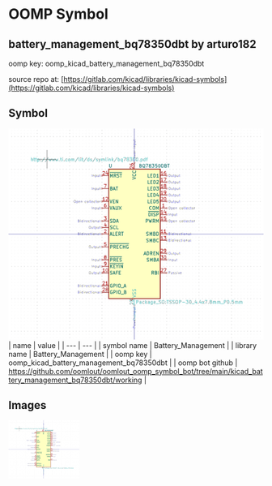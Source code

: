 # OOMP Symbol  
## battery_management_bq78350dbt  by arturo182  
  
oomp key: oomp_kicad_battery_management_bq78350dbt  
  
source repo at: [https://gitlab.com/kicad/libraries/kicad-symbols](https://gitlab.com/kicad/libraries/kicad-symbols)  
## Symbol  
  
[![working.png](working_600.png)](working.png)  
| name | value | 
| --- | --- | 
| symbol name | Battery_Management | 
| library name | Battery_Management | 
| oomp key | oomp_kicad_battery_management_bq78350dbt | 
| oomp bot github | https://github.com/oomlout/oomlout_oomp_symbol_bot/tree/main/kicad_battery_management_bq78350dbt/working | 
## Images  
  
[![working.png](working_140.png)](working.png)  
